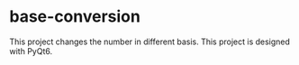 # base-conversion
This project changes the number in different basis. This project is designed with PyQt6.

